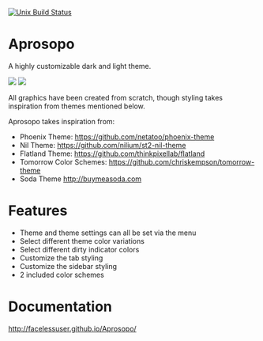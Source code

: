 [![Unix Build Status][travis-image]][travis-link]
# Aprosopo
A highly customizable dark and light theme.

<img src="https://dl.dropboxusercontent.com/u/342698/UnnamedTheme2/Screenshot_Dark.png" border="0">

<img src="https://dl.dropboxusercontent.com/u/342698/UnnamedTheme2/Screenshot_Light.png" border="0">

All graphics have been created from scratch, though styling takes inspiration from themes mentioned below.

Aprosopo takes inspiration from:

- Phoenix Theme: https://github.com/netatoo/phoenix-theme
- Nil Theme: https://github.com/nilium/st2-nil-theme
- Flatland Theme: https://github.com/thinkpixellab/flatland
- Tomorrow Color Schemes: https://github.com/chriskempson/tomorrow-theme
- Soda Theme http://buymeasoda.com

# Features
- Theme and theme settings can all be set via the menu
- Select different theme color variations
- Select different dirty indicator colors
- Customize the tab styling
- Customize the sidebar styling
- 2 included color schemes

# Documentation
http://facelessuser.github.io/Aprosopo/

[travis-image]: https://img.shields.io/travis/facelessuser/ThemeScheduler.svg
[travis-link]: https://travis-ci.org/facelessuser/ThemeScheduler
